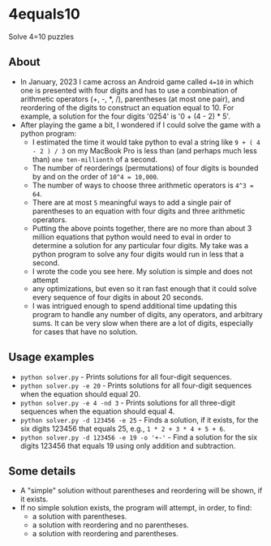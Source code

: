 # 4equals10
Solve 4=10 puzzles

## About

- In January, 2023 I came across an Android game called `4=10` in
  which one is presented with four digits and has to use a combination of
  arithmetic operators (+, -, \*, /), parentheses (at most one pair), and
  reordering of the digits to construct an equation equal to 10. For
  example, a solution for the four digits '0254' is '0 + (4 - 2) * 5'.
- After playing the game a bit, I wondered if I could solve
  the game with a python program:
  - I estimated the time it would take python to eval a string like `9 + ( 4 -
    2 ) / 3` on my MacBook Pro is less than (and perhaps much less than) `one
    ten-millionth` of a second.
  - The number of reorderings (permutations) of four digits is bounded by and
    on the order of `10^4 = 10,000`.
  - The number of ways to choose three arithmetic operators is `4^3 = 64`.
  - There are at most `5` meaningful ways to add a single pair of parentheses
    to an equation with four digits and three arithmetic operators.
  - Putting the above points together, there are no more than about 3 million
    equations that python would need to eval in order to determine a solution
    for any particular four digits. My take was a python program to solve any
    four digits would run in less that a second.
  - I wrote the code you see here. My solution is simple and does not attempt
  - any optimizations, but even so it ran fast enough that it could solve
    every sequence of four digits in about 20 seconds.
  - I was intrigued enough to spend additional time updating this program to
    handle any number of digits, any operators, and arbitrary sums.  It can be
    very slow when there are a lot of digits, especially for cases that have
    no solution.

## Usage examples
- `python solver.py` - Prints solutions for all four-digit sequences.
- `python solver.py -e 20` - Prints solutions for all four-digit sequences when
  the equation should equal 20.
- `python solver.py -e 4 -nd 3` - Prints solutions for all three-digit
  sequences when the equation should equal 4.
- `python solver.py -d 123456 -e 25` - Finds a solution, if it exists, for the six
  digits 123456 that equals 25, e.g., `1 * 2 + 3 * 4 + 5 + 6`.
- `python solver.py -d 123456 -e 19 -o '+-'` - Find a solution for the six
  digits 123456 that equals 19 using only addition and subtraction.

## Some details
- A "simple" solution without parentheses and reordering will be shown, if it exists.
- If no simple solution exists, the program will attempt, in order, to find:
  - a solution with parentheses.
  - a solution with reordering and no parentheses.
  - a solution with reordering and parentheses.
